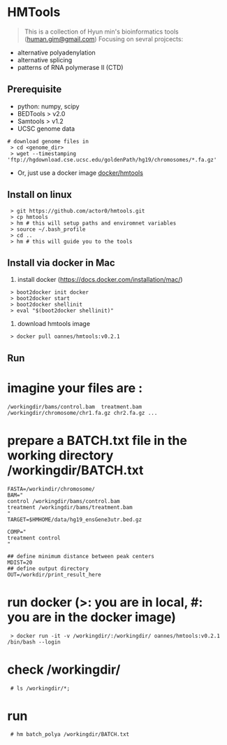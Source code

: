 HMTools
=======
>This is a collection of Hyun min's bioinformatics tools (human.gim@gmail.com)
>Focusing on sevral projcects:
- alternative polyadenylation
- alternative splicing
- patterns of RNA polymerase II (CTD) 

## Prerequisite 
* python: numpy, scipy
* BEDTools > v2.0
* Samtools > v1.2
* UCSC genome data
```
# download genome files in 
 > cd <genome_dir>
 > wget --timestamping 'ftp://hgdownload.cse.ucsc.edu/goldenPath/hg19/chromosomes/*.fa.gz'
```
* Or, just use a docker image [docker/hmtools](https://registry.hub.docker.com/u/oannes/hmtools/)

## Install on linux 
```
 > git https://github.com/actor0/hmtools.git
 > cp hmtools
 > hm # this will setup paths and enviromnet variables
 > source ~/.bash_profile
 > cd .. 
 > hm # this will guide you to the tools  
```
## Install via docker in Mac
 1. install docker (https://docs.docker.com/installation/mac/)
```
 > boot2docker init docker
 > boot2docker start
 > boot2docker shellinit
 > eval "$(boot2docker shellinit)"
```
 1. download hmtools image   
```
 > docker pull oannes/hmtools:v0.2.1

```

## Run
# imagine your files are :
```
/workingdir/bams/control.bam  treatment.bam
/workingdir/chromosome/chr1.fa.gz chr2.fa.gz ... 
```

# prepare a BATCH.txt file in the working directory /workingdir/BATCH.txt 

```
FASTA=/workindir/chromosome/
BAM="
control /workingdir/bams/control.bam 
treatment /workingdir/bams/treatment.bam 
"
TARGET=$HMHOME/data/hg19_ensGene3utr.bed.gz

COMP="
treatment control 
"

## define minimum distance between peak centers
MDIST=20
## define output directory
OUT=/workdir/print_result_here
```
# run docker (>: you are in local, #: you are in the docker image)
```
 > docker run -it -v /workingdir/:/workingdir/ oannes/hmtools:v0.2.1 /bin/bash --login
```
# check /workingdir/ 
```
 # ls /workingdir/*; 
```
# run 
```
 # hm batch_polya /workingdir/BATCH.txt
```

